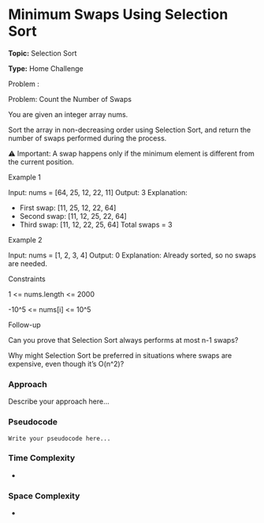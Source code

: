 # Minimum Swaps Using Selection Sort
**Topic:** Selection Sort

**Type:** Home Challenge

Problem :

Problem: Count the Number of Swaps 

You are given an integer array nums. 

 Sort the array in non-decreasing order using Selection Sort, and return the number of swaps performed during the process. 

⚠️ Important: A swap happens only if the minimum element is different from the current position. 

 

Example 1 

Input: nums = [64, 25, 12, 22, 11] 
Output: 3 
Explanation: 
- First swap: [11, 25, 12, 22, 64] 
- Second swap: [11, 12, 25, 22, 64] 
- Third swap: [11, 12, 22, 25, 64] 
Total swaps = 3 
  

Example 2 

Input: nums = [1, 2, 3, 4] 
Output: 0 
Explanation: 
Already sorted, so no swaps are needed. 
  

 

Constraints 

1 <= nums.length <= 2000 

-10^5 <= nums[i] <= 10^5 

Follow-up 

Can you prove that Selection Sort always performs at most n-1 swaps? 

Why might Selection Sort be preferred in situations where swaps are expensive, even though it’s O(n^2)? 

### Approach
Describe your approach here...

### Pseudocode
```
Write your pseudocode here...
```

### Time Complexity
- 

### Space Complexity
- 
